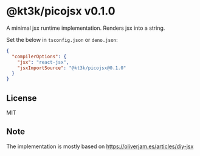 # @kt3k/picojsx v0.1.0

A minimal jsx runtime implementation. Renders jsx into a string.

Set the below in `tsconfig.json` or `deno.json`:

```json
{
  "compilerOptions": {
    "jsx": "react-jsx",
    "jsxImportSource": "@kt3k/picojsx@0.1.0"
  }
}
```

## License

MIT

## Note

The implementation is mostly based on https://oliverjam.es/articles/diy-jsx

